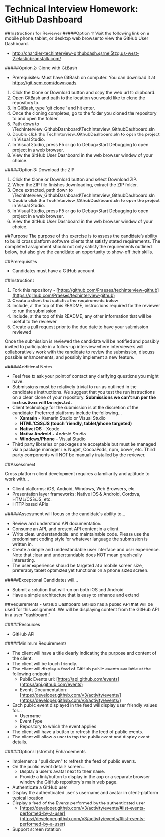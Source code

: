 # Technical Interview Homework: GitHub Dashboard


##Instructions for Reviewer
#####Option 1: Visit the following link on a mobile phone, tablet, or desktop web browser to view the GitHub User Dashboard.
- http://chandler-techinterview-githubdash.qsrnei5tzq.us-west-2.elasticbeanstalk.com/

#####Option 2: Clone with GitBash
- Prerequisites: Must have GitBash on computer. You can download it at https://git-scm.com/downloads
1. Click the Clone or Download button and copy the web url to clipboard.
2. Open GitBash and path to the location you would like to clone the repository to. 
3. In GitBash, type 'git clone <paste url here>' and hit enter. 
4. Once the cloning completes, go to the folder you cloned the repository to and open the folder. 
5. Path down to \TechInterview_GithubDashboard\TechInterview_GithubDashboard.sln 
6. Double click the TechInterview_GithubDashboard.sln to open the project in Visual Studio. 
7. In Visual Studio, press F5 or go to Debug>Start Debugging to open project in a web browser. 
8. View the GitHub User Dashboard in the web browser window of your choice. 

#####Option 3: Download the ZIP 
1. Click the Clone or Download button and select Download ZIP.
2. When the ZIP file finishes downloading, extract the ZIP folder. 
3. Once extracted, path down to \TechInterview_GithubDashboard\TechInterview_GithubDashboard.sln
4. Double click the TechInterview_GithubDashboard.sln to open the project in Visual Studio. 
5. In Visual Studio, press F5 or go to Debug>Start Debugging to open project in a web browser. 
6. View the GitHub User Dashboard in the web browser window of your choice. 


##Purpose
The purpose of this exercise is to assess the candidate’s ability to build cross platform software clients that satisfy stated requirements. The completed assignment should not only satisfy the requirements outlined below, but also give the candidate an opportunity to show-off their skills.

##Prerequisites
- Candidates must have a GitHub account

##Instructions
1. Fork this repository - [https://github.com/Praeses/techinterview-github](https://github.com/Praeses/techinterview-github)
2. Create a client that satisfies the requirements below
3. Include, at the top of this README, instructions required for the reviewer to run the submission
4. Include, at the top of this README, any other information that will be useful to the reviewer
5. Create a pull request prior to the due date to have your submission reviewed

Once the submission is reviewed the candidate will be notified and possibly invited to participate in a follow-up interview where interviewers will collaboratively work with the candidate to review the submission, discuss possible enhancements, and possibly implement a new feature. 

#####Additional Notes...

- Feel free to ask your point of contact any clarifying questions you might have. 
- Submissions must be relatively trivial to run as outlined in the candidate's instructions. We suggest that you test the run instructions on a clean clone of your repository. **Submissions we can't run per the instructions will be rejected.**
- Client technology for the submission is at the discretion of the candidate, Preferred platforms include the following...
	- **Xamarin** - Xamarin Studio or Visual Studio
	- **HTML/CSS/JS (touch friendly, tablet/phone targeted)**
	- **Native iOS** - Xcode 
	- **Native Android** - Android Studio
	- **Windows/Phone** - Visual Studio
- Third party libraries or packages are acceptable but must be managed via a package manager i.e. Nuget, CocoaPods, npm, bower, etc. Third party components will NOT be manually installed by the reviewer.

##Assessment

Cross platform client development requires a familiarity and aptitude to work with...

- Client platforms: iOS, Android, Windows, Web Browsers, etc.
- Presentation layer frameworks: Native iOS & Android, Cordova, HTML/CSS/JS, etc.
- HTTP based APIs

#####Assessment will focus on the candidate's ability to...

- Review and understand API documentation.
- Consume an API, and present API content in a client. 
- Write clear, understandable, and maintainable code. Please use the predominant coding style for whatever language the submission is written in.
- Create a simple and understandable user interface and user experience. Note that clear and understandable does NOT mean graphically interesting.
- The user experience should be targeted at a mobile screen size, preferably tablet optimized yet functional on a phone sized screen.

#####Exceptional Candidates will...

- Submit a solution that will run on both iOS and Android
- Have a simple architecture that is easy to enhance and extend

##Requirements - GitHub Dashboard 
GitHub has a public API that will be used for this assignment. We will be displaying content from the GitHub API in a user "dashboard."

#####Resources
- [GitHub API](https://developer.github.com/v3/ "GitHub API")

#####Minimum Requirements
- The client will have a title clearly indicating the purpose and content of the client.
- The client will be touch friendly.
- The client will display a feed of GitHub public events available at the following endpoint
	- Public Events url: [https://api.github.com/events](https://api.github.com/events)
	- Events Documentation: [https://developer.github.com/v3/activity/events/](https://developer.github.com/v3/activity/events/)
- Each public event displayed in the feed will display user friendly values for...
	- Username
	- Event Type
	- Repository to which the event applies
- The client will have a button to refresh the feed of public events.
- The client will allow a user to tap the public event and display event details.

#####Optional (stretch) Enhancements
- Implement a "pull down" to refresh the feed of public events.
- On the public event details screen...
	- Display a user's avatar next to their name.
	- Provide a link/button to display in the app or a separate browser window the GitHub repository's main web page.
- Authenticate a GitHub user
- Display the authenticated user's username and avatar in client-platform typical location
- Display a feed of the Events performed by the authenticated user
	- [https://developer.github.com/v3/activity/events/#list-events-performed-by-a-user](https://developer.github.com/v3/activity/events/#list-events-performed-by-a-user)
- Support screen rotation
